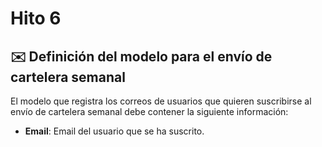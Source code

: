# Hito 6

## ✉️ Definición del modelo para el envío de cartelera semanal

El modelo que registra los correos de usuarios que quieren suscribirse al envío de cartelera semanal debe contener la siguiente información:

- **Email**: Email del usuario que se ha suscrito.